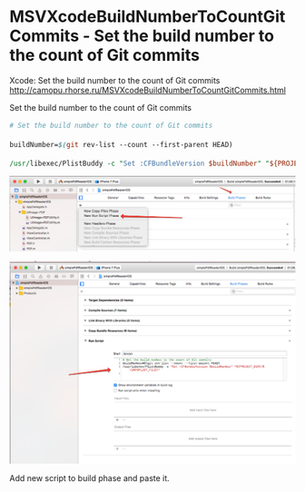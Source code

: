 # MSVXcodeBuildNumberToCountGitCommits - Set the build number to the count of Git commits
Xcode: Set the build number to the count of Git commits
http://camopu.rhorse.ru/MSVXcodeBuildNumberToCountGitCommits.html

Set the build number to the count of Git commits

```perl
# Set the build number to the count of Git commits

buildNumber=$(git rev-list --count --first-parent HEAD)

/usr/libexec/PlistBuddy -c "Set :CFBundleVersion $buildNumber" "${PROJECT_DIR}/${INFOPLIST_FILE}"
```

[<img src="https://raw.githubusercontent.com/sergemoskalenko/MSVXcodeBuildNumberToCountGitCommits/master/images/image1-726468.png" alt="Screen"/>](https://ios-objective-c.blogspot.com/2017/08/set-build-number-to-count-of-git-commits.html)


[<img src="https://raw.githubusercontent.com/sergemoskalenko/MSVXcodeBuildNumberToCountGitCommits/master/images/image2-727203.png" alt="Screen" />](https://ios-objective-c.blogspot.com/2017/08/set-build-number-to-count-of-git-commits.html)




Add new script to build phase and paste it.
